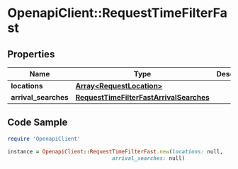 # OpenapiClient::RequestTimeFilterFast

## Properties

Name | Type | Description | Notes
------------ | ------------- | ------------- | -------------
**locations** | [**Array&lt;RequestLocation&gt;**](RequestLocation.md) |  | 
**arrival_searches** | [**RequestTimeFilterFastArrivalSearches**](RequestTimeFilterFastArrivalSearches.md) |  | 

## Code Sample

```ruby
require 'OpenapiClient'

instance = OpenapiClient::RequestTimeFilterFast.new(locations: null,
                                 arrival_searches: null)
```


